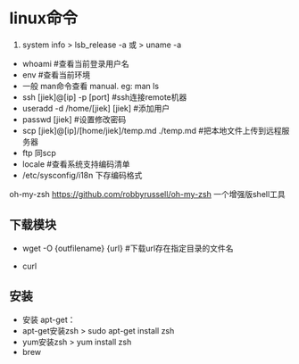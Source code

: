 # linux命令 

1. system info > lsb_release -a 或 > uname -a
+ whoami #查看当前登录用户名
+ env #查看当前环境
+ 一般 man命令查看 manual.  eg: man ls
+ ssh [jiek]@[ip] -p [port]  #ssh连接remote机器
+ useradd -d /home/[jiek] [jiek]  #添加用户
+ passwd [jiek]  #设置修改密码
+ scp [jiek]@[ip]/[home/jiek]/temp.md ./temp.md  #把本地文件上传到远程服务器
+ ftp 同scp
+ locale #查看系统支持编码清单
+ /etc/sysconfig/i18n 下存编码格式

oh-my-zsh https://github.com/robbyrussell/oh-my-zsh
一个增强版shell工具

## 下载模块
+ wget -O {outfilename} {url} #下载url存在指定目录的文件名

+ curl



## 安装
+ 安装 apt-get：
+ apt-get安装zsh > sudo apt-get install zsh
+ yum安装zsh > yum install zsh
+ brew